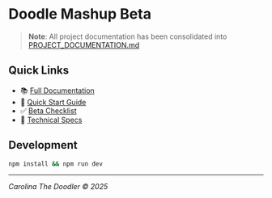 # Doodle Mashup Beta

> **Note**: All project documentation has been consolidated into [PROJECT_DOCUMENTATION.md](./PROJECT_DOCUMENTATION.md)

## Quick Links

- 📚 [Full Documentation](./PROJECT_DOCUMENTATION.md)
- 🚀 [Quick Start Guide](./PROJECT_DOCUMENTATION.md#quick-start-commands)
- ✅ [Beta Checklist](./PROJECT_DOCUMENTATION.md#beta-release-checklist)
- 🔧 [Technical Specs](./PROJECT_DOCUMENTATION.md#technical-specifications)

## Development

```bash
npm install && npm run dev
```

---

*Carolina The Doodler © 2025*
